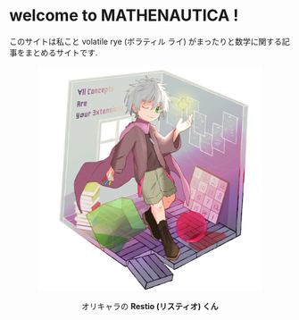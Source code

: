 # welcome to MATHENAUTICA !

このサイトは私こと volatile rye (ボラティル ライ) がまったりと数学に関する記事をまとめるサイトです.

<div align="center">
<img src="img/restio.png" width="80%">
</div>
<div align="center">

オリキャラの **Restio (リスティオ) くん**
</div>